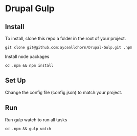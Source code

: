 # Drupal Gulp

## Install

To install, clone this repo a folder in the root of your project.

`git clone git@github.com:ayceallchorn/Drupal-Gulp.git .npm`

Install node packages

`cd .npm && npm install`

## Set Up

Change the config file (config.json) to match your project.

## Run

Run gulp watch to run all tasks

`cd .npm && gulp watch`
